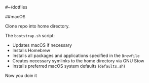 #~/dotfiles

##macOS

Clone repo into home directory.

The `bootstrap.sh` script:

* Updates macOS if necessary
* Installs Homebrew
* Installs all packages and applications specified in the `Brewfile`
* Creates necessary symlinks to the home directory via GNU Stow
* Installs preferred macOS system defaults (`defaults.sh`)


Now you doin it

